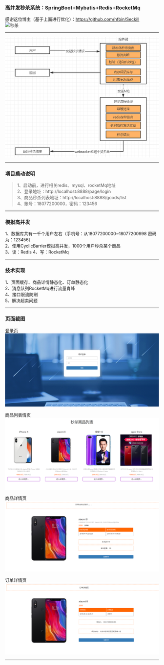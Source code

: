 ### 高并发秒杀系统：SpringBoot+Mybatis+Redis+RocketMq 

感谢这位博主（基于上面进行优化）：https://github.com/hfbin/Seckill   
![秒杀](https://upload-images.jianshu.io/upload_images/13864900-625d2ae682866ae5.jpg)

---
![系统架构图](img/system.png)

---
### 项目启动说明
> 1、启动前，进行相关redis、mysql、rocketMq地址   
2、登录地址：http://localhost:8888/page/login      
3、商品秒杀列表地址：http://localhost:8888/goods/list   
4、账号：18077200000，密码：123456   
   
---

### 模拟高并发
1、数据库共有一千个用户左右（手机号：从18077200000~18077200998 密码为：123456）    
2、使用CyclicBarrier模拟高并发，1000个用户秒杀某个商品  
3、读：Redis
4、写：RocketMq


---
### 技术实现
1、页面缓存、商品详情静态化、订单静态化    
2、消息队列RocketMq进行流量肖峰     
4、接口限流防刷   
5、解决超卖问题   

---
### 页面截图
登录页
![123](img/1.png)

商品列表情页
![123](img/2.png)

商品详情页
![123](img/3.png)

订单详情页
![123](img/4.png)

---
